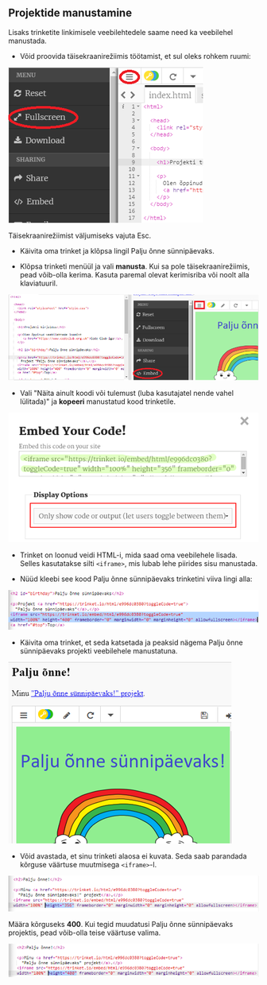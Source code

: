 ## Projektide manustamine

Lisaks trinketite linkimisele veebilehtedele saame need ka veebilehel manustada.

+ Võid proovida täisekraanirežiimis töötamist, et sul oleks rohkem ruumi:

![kuvatõmmis](images/showcase-fullscreen.png)

Täisekraanirežiimist väljumiseks vajuta Esc.

+ Käivita oma trinket ja klõpsa lingil Palju õnne sünnipäevaks.

+ Klõpsa trinketi menüül ja vali **manusta**. Kui sa pole täisekraanirežiimis, pead võib-olla kerima. Kasuta paremal olevat kerimisriba või noolt alla klaviatuuril.

![kuvatõmmis](images/showcase-embed-code.png)

+ Vali "Näita ainult koodi või tulemust (luba kasutajatel nende vahel lülitada)" ja **kopeeri** manustatud kood trinketile. 

![kuvatõmmis](images/showcase-embed.png)

+ Trinket on loonud veidi HTML-i, mida saad oma veebilehele lisada. Selles kasutatakse silti `<iframe>`, mis lubab lehe piirides sisu manustada.

+ Nüüd kleebi see kood Palju õnne sünnipäevaks trinketini viiva lingi alla:

![kuvatõmmis](images/showcase-paste-embed.png)

+ Käivita oma trinket, et seda katsetada ja peaksid nägema Palju õnne sünnipäevaks projekti veebilehele manustatuna. 

![kuvatõmmis](images/showcase-embed-output.png)

+ Võid avastada, et sinu trinketi alaosa ei kuvata. Seda saab parandada kõrguse väärtuse muutmisega `<iframe>`-l. 

![kuvatõmmis](images/showcase-embed-height.png)

Määra kõrguseks **400**. Kui tegid muudatusi Palju õnne sünnipäevaks projektis, pead võib-olla teise väärtuse valima.

![kuvatõmmis](images/showcase-embed-fixed.png)